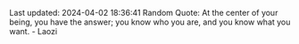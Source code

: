 Last updated: 2024-04-02 18:36:41
Random Quote: At the center of your being, you have the answer; you know who you are, and you know what you want. - Laozi